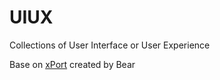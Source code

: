 # UIUX

Collections of User Interface or User Experience


Base on [xPort](https://github.com/csxiong/xPort) created by Bear
